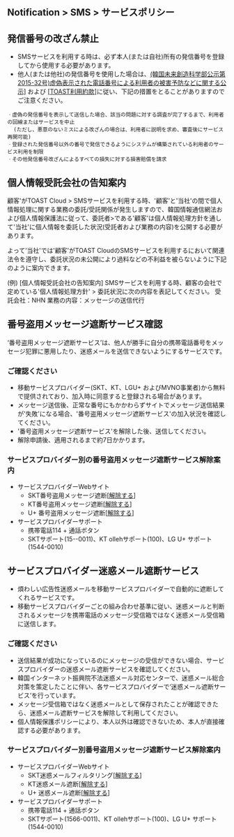 ## Notification > SMS > サービスポリシー

<span id='fabrication-number'></span>
## 発信番号の改ざん禁止
+ SMSサービスを利用する時は、必ず本人(または自社)所有の発信番号を登録してから使用する必要があります。
+ 他人(または他社)の発信番号を使用した場合は、<a href="https://www.msit.go.kr/web/msipContents/contentsView.do?cateId=mssw352&artId=1259891
" target="_blank">(韓国未来創造科学部公示第2015-32号)虚偽表示された電話番号による利用者の被害予防などに関する公示]</a> および <a href="https://www.toast.com/terms/terms-service
" target="_blank">[TOAST利用約款]</a>に従い、下記の措置をとることがありますのでご注意ください。 

```
ㆍ虚偽の発信番号を表示して送信した場合、該当の問題に対する調査が完了するまで、利用者の回線またはサービスを中止
  (ただし、悪意のないミスによる改ざんの場合は、利用者に説明を求め、審査後にサービス再開可能)
ㆍ登録された発信番号以外の番号で発信できるようにシステムが構築されている利用者のサービス利用を制限 
ㆍその他発信番号改ざんによるすべての損失に対する損害賠償を請求 
```

<span id="private-policy"></span>
## 個人情報受託会社の告知案内

顧客'がTOAST Cloud > SMSサービスを利用する時、'顧客'と'当社'の間で個人情報処理に関する業務の委託/受託関係が発生しますので、韓国情報通信網法および個人情報保護法に従って、委託者>である'顧客'は個人情報処理方針を通して'当社'に個人情報を委託した状況(受託者および業務の内容)を公開する必要があります。

よって'当社'では'顧客'がTOAST CloudのSMSサービスを利用するにおいて関連法令を遵守し、委託状況の未公開により過料などの不利益を被らないように下記のように案内できます。

(例)
[個人情報受託会社の告知案内]
SMSサービスを利用する時、顧客の会社で定めている'個人情報処理方針' > 委託状況に次の内容を表記してください。
受託会社：NHN
業務の内容：メッセージの送信代行

<span id="fraud-number"></span>
## 番号盗用メッセージ遮断サービス確認
‘番号盗用メッセージ遮断サービス’は、他人が勝手に自分の携帯電話番号をメッセージ犯罪に悪用したり、迷惑メールを送信できないようにするサービスです。

### ご確認ください
+ 移動サービスプロバイダー(SKT、KT、LGU+ およびMVNO事業者)から無料で提供されており、加入時に同意すると登録される場合があります。
+ メッセージ送信後、正常な番号にもかかわらずサイトでメッセージ送信結果が'失敗'になる場合、'番号盗用メッセージ遮断サービス'の加入状況を確認してください。
+ '番号盗用メッセージ遮断サービス'を解除した後、送信してください。
+ 解除申請後、適用されるまで約7日かかります。

### サービスプロバイダー別の番号盗用メッセージ遮断サービス解除案内
+ サービスプロバイダーWebサイト
    + SKT番号盗用メッセージ遮断[[解除する](http://www.tworld.co.kr/normal.do?serviceId=S_PROD2001&viewId=V_PROD2001&prod_id=NA00004406)]
    + KT番号盗用メッセージ遮断[[解除する](https://product.kt.com/wDic/productDetail.do?ItemCode=1047)]
    + U+ 番号盗用メッセージ遮断[[解除する](http://www.uplus.co.kr/css/pord/cosv/cosv/RetrievePsMbSDmsgInfo.hpi?catgCd=50501&prodCdKey=LRZ0002297)]
+ サービスプロバイダーサポート
    + 携帯電話114 + 通話ボタン
    + SKTサポート(15--0011)、KT ollehサポート(100)、LG U+ サポート(1544-0010)


<span id="spam-number"></span>
## サービスプロバイダー迷惑メール遮断サービス
+ 煩わしい広告性迷惑メールを移動サービスプロバイダーで自動的に遮断してくれるサービスです。
+ 移動サービスプロバイダーごとの組み合わせ基準に従い、迷惑メールと判断されるメッセージを携帯電話のメッセージ受信箱ではなく迷惑メール受信箱に送信します。

### ご確認ください
+ 送信結果が成功になっているのにメッセージの受信ができない場合、サービスプロバイダーの迷惑メール遮断サービスを確認してください。
+ 韓国インターネット振興院不法迷惑メール対応センターで、迷惑メール総合対策を策定したことに伴い、各サービスプロバイダーで‘迷惑メール遮断サービス’を行っています。
+ メッセージ受信箱ではなく迷惑メールとして保存されたことが確認できたら、迷惑メール遮断サービスを解除して利用してください。
+ 個人情報保護ポリシーにより、本人以外は確認できないため、本人が直接確認する必要があります。

### サービスプロバイダー別番号盗用メッセージ遮断サービス解除案内
+ サービスプロバイダーWebサイト
    + SKT迷惑メールフィルタリング[[解除する](http://www.tworld.co.kr/normal.do?serviceId=S_PROD2001&viewId=V_PROD2001&prod_id=NA00002121)]
    + KT迷惑メール遮断[[解除する](https://product.kt.com/wDic/productDetail.do?ItemCode=479)]
    + U+ 迷惑メール遮断[[解除する](http://www.uplus.co.kr/css/pord/cosv/cosv/RetrievePsMbSDmsgInfo.hpi?catgCd=51436&prodCdKey=LRZ0000277&mid=315)]
+ サービスプロバイダーサポート
    + 携帯電話114 + 通話ボタン
    + SKTサポート(1566-0011)、KT ollehサポート(100)、LG U+ サポート(1544-0010)
